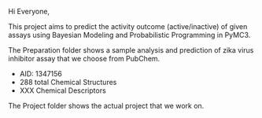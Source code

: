 Hi Everyone, 

This project aims to predict the activity outcome (active/inactive) of given assays using Bayesian Modeling and Probabilistic Programming in PyMC3.

The Preparation folder shows a sample analysis and prediction of zika virus inhibitor assay that we choose from PubChem. 
  - AID: 1347156
  - 288 total Chemical Structures
  - XXX Chemical Descriptors
 
The Project folder shows the actual project that we work on.
